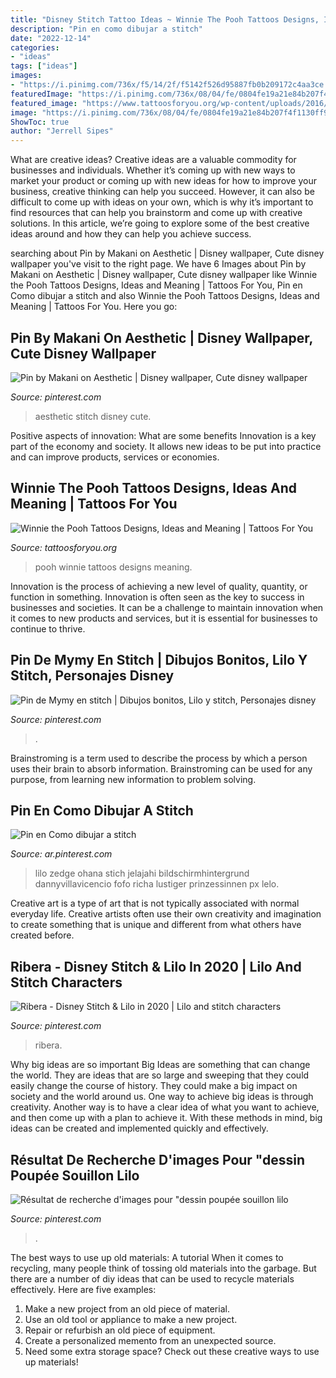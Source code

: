 ```yaml
---
title: "Disney Stitch Tattoo Ideas ~ Winnie The Pooh Tattoos Designs, Ideas And Meaning"
description: "Pin en como dibujar a stitch"
date: "2022-12-14"
categories:
- "ideas"
tags: ["ideas"]
images:
- "https://i.pinimg.com/736x/f5/14/2f/f5142f526d95887fb0b209172c4aa3ce.jpg"
featuredImage: "https://i.pinimg.com/736x/08/04/fe/0804fe19a21e84b207f4f1130ff9f91d.jpg"
featured_image: "https://www.tattoosforyou.org/wp-content/uploads/2016/03/Small-Winnie-the-Pooh-Tattoos.jpg"
image: "https://i.pinimg.com/736x/08/04/fe/0804fe19a21e84b207f4f1130ff9f91d.jpg"
ShowToc: true
author: "Jerrell Sipes"
---
```



What are creative ideas?
Creative ideas are a valuable commodity for businesses and individuals. Whether it’s coming up with new ways to market your product or coming up with new ideas for how to improve your business, creative thinking can help you succeed. However, it can also be difficult to come up with ideas on your own, which is why it’s important to find resources that can help you brainstorm and come up with creative solutions. In this article, we’re going to explore some of the best creative ideas around and how they can help you achieve success.

	

		
searching about Pin by Makani on Aesthetic | Disney wallpaper, Cute disney wallpaper you've visit to the right page. We have 6 Images about Pin by Makani on Aesthetic | Disney wallpaper, Cute disney wallpaper like Winnie the Pooh Tattoos Designs, Ideas and Meaning | Tattoos For You, Pin en Como dibujar a stitch and also Winnie the Pooh Tattoos Designs, Ideas and Meaning | Tattoos For You. Here you go:
		
    
## Pin By Makani On Aesthetic | Disney Wallpaper, Cute Disney Wallpaper

<img loading=lazy src="https://i.pinimg.com/736x/f5/14/2f/f5142f526d95887fb0b209172c4aa3ce.jpg" onerror="this.onerror=null;this.src='https://tse2.mm.bing.net/th?id=OIP.qHizu70fb0RQwYNU0Dz5gQHaMk&amp;pid=15.1';" alt="Pin by Makani on Aesthetic | Disney wallpaper, Cute disney wallpaper">

_Source: pinterest.com_

>aesthetic stitch disney cute. 

	

Positive aspects of innovation: What are some benefits
Innovation is a key part of the economy and society. It allows new ideas to be put into practice and can improve products, services or economies.

    
## Winnie The Pooh Tattoos Designs, Ideas And Meaning | Tattoos For You

<img loading=lazy src="https://www.tattoosforyou.org/wp-content/uploads/2016/03/Small-Winnie-the-Pooh-Tattoos.jpg" onerror="this.onerror=null;this.src='https://tse1.mm.bing.net/th?id=OIP.54WK2_MKcsnRkhgayWDJnwHaJ4&amp;pid=15.1';" alt="Winnie the Pooh Tattoos Designs, Ideas and Meaning | Tattoos For You">

_Source: tattoosforyou.org_

>pooh winnie tattoos designs meaning. 

	

Innovation is the process of achieving a new level of quality, quantity, or function in something. Innovation is often seen as the key to success in businesses and societies. It can be a challenge to maintain innovation when it comes to new products and services, but it is essential for businesses to continue to thrive.

    
## Pin De Mymy En Stitch | Dibujos Bonitos, Lilo Y Stitch, Personajes Disney

<img loading=lazy src="https://i.pinimg.com/736x/83/ed/d7/83edd773a6a43bee321c3579312c2526.jpg" onerror="this.onerror=null;this.src='https://tse2.mm.bing.net/th?id=OIP.lwm5v1EzOukxvELrtzTT4AAAAA&amp;pid=15.1';" alt="Pin de Mymy en stitch | Dibujos bonitos, Lilo y stitch, Personajes disney">

_Source: pinterest.com_

>. 

	

Brainstroming is a term used to describe the process by which a person uses their brain to absorb information. Brainstroming can be used for any purpose, from learning new information to problem solving.

    
## Pin En Como Dibujar A Stitch

<img loading=lazy src="https://i.pinimg.com/736x/fd/fb/a8/fdfba8b87784affd9047e361b8079ec9.jpg" onerror="this.onerror=null;this.src='https://tse1.mm.bing.net/th?id=OIP.2NpuCA6FX81uYor0VV1YqQAAAA&amp;pid=15.1';" alt="Pin en Como dibujar a stitch">

_Source: ar.pinterest.com_

>lilo zedge ohana stich jelajahi bildschirmhintergrund dannyvillavicencio fofo richa lustiger prinzessinnen px lelo. 

	

Creative art is a type of art that is not typically associated with normal everyday life. Creative artists often use their own creativity and imagination to create something that is unique and different from what others have created before.

    
## Ribera - Disney Stitch &amp; Lilo In 2020 | Lilo And Stitch Characters

<img loading=lazy src="https://i.pinimg.com/736x/08/04/fe/0804fe19a21e84b207f4f1130ff9f91d.jpg" onerror="this.onerror=null;this.src='https://tse2.mm.bing.net/th?id=OIP.C_JrpHCSbAFzlIm-YjmXnwHaJ7&amp;pid=15.1';" alt="Ribera - Disney Stitch &amp; Lilo in 2020 | Lilo and stitch characters">

_Source: pinterest.com_

>ribera. 

	

Why big ideas are so important
Big Ideas are something that can change the world. They are ideas that are so large and sweeping that they could easily change the course of history. They could make a big impact on society and the world around us. One way to achieve big ideas is through creativity. Another way is to have a clear idea of what you want to achieve, and then come up with a plan to achieve it. With these methods in mind, big ideas can be created and implemented quickly and effectively.

    
## Résultat De Recherche D&#039;images Pour &quot;dessin Poupée Souillon Lilo

<img loading=lazy src="https://i.pinimg.com/736x/c3/3a/71/c33a71ebb47bc687b6fa32bf2dc8fe45.jpg" onerror="this.onerror=null;this.src='https://tse1.mm.bing.net/th?id=OIP.UUSBfUK1wNq91Sm4RJYyKAHaN5&amp;pid=15.1';" alt="Résultat de recherche d&#039;images pour &quot;dessin poupée souillon lilo">

_Source: pinterest.com_

>. 

	

The best ways to use up old materials: A tutorial
When it comes to recycling, many people think of tossing old materials into the garbage. But there are a number of diy ideas that can be used to recycle materials effectively. Here are five examples:
1. Make a new project from an old piece of material.
2. Use an old tool or appliance to make a new project.
3. Repair or refurbish an old piece of equipment. 
4. Create a personalized memento from an unexpected source.
5. Need some extra storage space? Check out these creative ways to use up materials!

